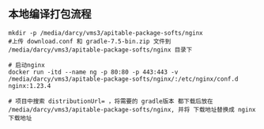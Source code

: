 ## 本地编译打包流程
    mkdir -p /media/darcy/vms3/apitable-package-softs/nginx
    #上传 download.conf 和 gradle-7.5-bin.zip 文件到 /media/darcy/vms3/apitable-package-softs/nginx 目录下

    # 启动nginx
    docker run -itd --name ng -p 80:80 -p 443:443 -v /media/darcy/vms3/apitable-package-softs/nginx/:/etc/nginx/conf.d  nginx:1.23.4

    # 项目中搜索 distributionUrl= ，将需要的 gradle版本 都下载后放在 /media/darcy/vms3/apitable-package-softs/nginx, 并将 下载地址替换成 nginx 下载地址
    
    

